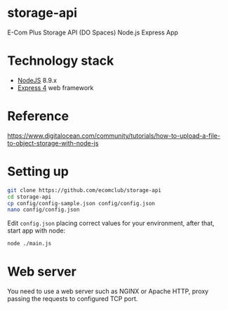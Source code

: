 # storage-api
E-Com Plus Storage API (DO Spaces) Node.js Express App

# Technology stack
+ [NodeJS](https://nodejs.org/en/) 8.9.x
+ [Express 4](http://expressjs.com/) web framework

# Reference
https://www.digitalocean.com/community/tutorials/how-to-upload-a-file-to-object-storage-with-node-js

# Setting up
```bash
git clone https://github.com/ecomclub/storage-api
cd storage-api
cp config/config-sample.json config/config.json
nano config/config.json
```

Edit `config.json` placing correct values for your environment,
after that, start app with node:

```bash
node ./main.js
```

# Web server
You need to use a web server such as NGINX or Apache HTTP,
proxy passing the requests to configured TCP port.
